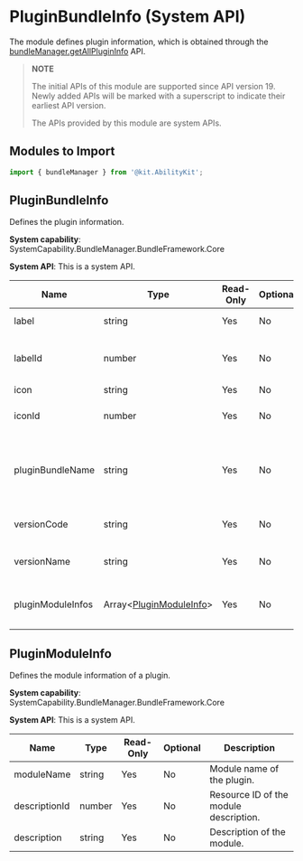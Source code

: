 # PluginBundleInfo (System API)

The module defines plugin information, which is obtained through the [bundleManager.getAllPluginInfo](js-apis-bundleManager-sys.md#bundlemanagergetallplugininfo19) API.

> **NOTE**
>
> The initial APIs of this module are supported since API version 19. Newly added APIs will be marked with a superscript to indicate their earliest API version.
>
> The APIs provided by this module are system APIs.

## Modules to Import

```ts
import { bundleManager } from '@kit.AbilityKit';
```

## PluginBundleInfo
Defines the plugin information.

**System capability**: SystemCapability.BundleManager.BundleFramework.Core
 
**System API**: This is a system API.

| Name          | Type  | Read-Only| Optional| Description          |
| -------------- | ------ | ---- | ---- | -------------- |
| label   | string | Yes  | No  | Plugin name.  |
| labelId   | number | Yes  | No  | Resource ID of the plugin name.  |
| icon   | string | Yes  | No  | Plugin icon.  |
| iconId   | number | Yes  | No  | Resource ID of the plugin icon.  |
| pluginBundleName   | string | Yes  | No  | Bundle name of the application for which the plugin is installed.  |
| versionCode   | string | Yes  | No  | Version number of the plugin.  |
| versionName   | string | Yes  | No  | Version name of the plugin.  |
| pluginModuleInfos   | Array<[PluginModuleInfo](js-apis-bundleManager-pluginBundleInfo-sys.md#pluginmoduleinfo)> | Yes  | No  | Module information of the plugin.  |

## PluginModuleInfo
Defines the module information of a plugin.

**System capability**: SystemCapability.BundleManager.BundleFramework.Core

**System API**: This is a system API.

| Name          | Type  | Read-Only| Optional| Description          |
| -------------- | ------ | ---- | ---- | -------------- |
| moduleName   | string | Yes  | No  |  Module name of the plugin. |
| descriptionId   | number | Yes  | No  |  Resource ID of the module description. |
| description   | string | Yes  | No  |  Description of the module. |

